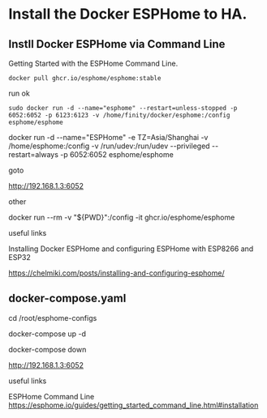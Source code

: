 
# Install the Docker ESPHome  to HA.

## Instll Docker ESPHome via Command Line

Getting Started with the ESPHome Command Line.

~~~
docker pull ghcr.io/esphome/esphome:stable
~~~

run ok
~~~
sudo docker run -d --name="esphome" --restart=unless-stopped -p 6052:6052 -p 6123:6123 -v /home/finity/docker/esphome:/config esphome/esphome 
~~~

docker run -d --name="ESPHome" -e TZ=Asia/Shanghai -v /home/esphome:/config -v /run/udev:/run/udev --privileged --restart=always -p 6052:6052 esphome/esphome

goto

http://192.168.1.3:6052

other

docker run --rm -v "${PWD}":/config -it ghcr.io/esphome/esphome


useful links

Installing Docker ESPHome and configuring ESPHome with ESP8266 and ESP32

https://chelmiki.com/posts/installing-and-configuring-esphome/





## docker-compose.yaml

cd /root/esphome-configs


docker-compose up -d

docker-compose down




http://192.168.1.3:6052

useful links

ESPHome Command Line
https://esphome.io/guides/getting_started_command_line.html#installation
  


